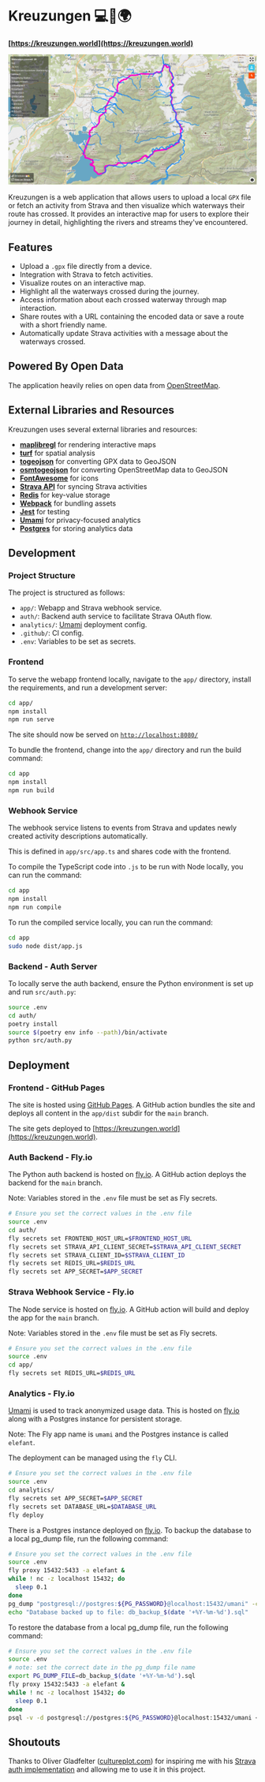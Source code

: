 # Kreuzungen 💻🚴🌍

**[https://kreuzungen.world](https://kreuzungen.world)**

![Screenshot](app/src/assets/screenshot.png)

Kreuzungen is a web application that allows users to upload a local `GPX` file or fetch an activity from Strava and then visualize which waterways their route has crossed. It provides an interactive map for users to explore their journey in detail, highlighting the rivers and streams they've encountered.

## Features

- Upload a `.gpx` file directly from a device.
- Integration with Strava to fetch activities.
- Visualize routes on an interactive map.
- Highlight all the waterways crossed during the journey.
- Access information about each crossed waterway through map interaction.
- Share routes with a URL containing the encoded data or save a route with a short friendly name.
- Automatically update Strava activities with a message about the waterways crossed.

## Powered By Open Data

The application heavily relies on open data from [OpenStreetMap](https://www.openstreetmap.org/about).

## External Libraries and Resources

Kreuzungen uses several external libraries and resources:

- **[maplibregl](https://maplibre.org/)** for rendering interactive maps
- **[turf](https://turfjs.org/)** for spatial analysis
- **[togeojson](https://github.com/mapbox/togeojson)** for converting GPX data to GeoJSON
- **[osmtogeojson](https://github.com/tyrasd/osmtogeojson)** for converting OpenStreetMap data to GeoJSON
- **[FontAwesome](https://fontawesome.com/)** for icons
- **[Strava API](https://developers.strava.com/)** for syncing Strava activities
- **[Redis](https://redis.io/)** for key-value storage
- **[Webpack](https://webpack.js.org/)** for bundling assets
- **[Jest](https://jestjs.io/)** for testing
- **[Umami](https://umami.is/)** for privacy-focused analytics
- **[Postgres](https://www.postgresql.org/)** for storing analytics data

## Development

### Project Structure

The project is structured as follows:

- `app/`: Webapp and Strava webhook service.
- `auth/`: Backend auth service to facilitate Strava OAuth flow.
- `analytics/`: [Umami](https://umami.is/) deployment config.
- `.github/`: CI config.
- `.env`: Variables to be set as secrets.

### Frontend

To serve the webapp frontend locally, navigate to the `app/` directory, install the requirements, and run a development server:

```bash
cd app/
npm install
npm run serve
```

The site should now be served on [`http://localhost:8080/`](http://localhost:8080/)

To bundle the frontend, change into the `app/` directory and run the build command:

```bash
cd app
npm install
npm run build
```

### Webhook Service

The webhook service listens to events from Strava and updates newly created activity descriptions automatically.

This is defined in `app/src/app.ts` and shares code with the frontend.

To compile the TypeScript code into `.js` to be run with Node locally, you can run the command:

```bash
cd app
npm install
npm run compile
```

To run the compiled service locally, you can run the command:

```bash
cd app
sudo node dist/app.js
```

### Backend - Auth Server

To locally serve the auth backend, ensure the Python environment is set up and run `src/auth.py`:

```bash
source .env
cd auth/
poetry install
source $(poetry env info --path)/bin/activate
python src/auth.py
```

## Deployment

### Frontend - GitHub Pages

The site is hosted using [GitHub Pages](https://pages.github.com/). A GitHub action bundles the site and deploys all content in the `app/dist` subdir for the `main` branch.

The site gets deployed to [https://kreuzungen.world](https://kreuzungen.world).

### Auth Backend - Fly.io

The Python auth backend is hosted on [fly.io](https://fly.io). A GitHub action deploys the backend for the `main` branch.

Note: Variables stored in the `.env` file must be set as Fly secrets.

```bash
# Ensure you set the correct values in the .env file
source .env
cd auth/
fly secrets set FRONTEND_HOST_URL=$FRONTEND_HOST_URL
fly secrets set STRAVA_API_CLIENT_SECRET=$STRAVA_API_CLIENT_SECRET
fly secrets set STRAVA_CLIENT_ID=$STRAVA_CLIENT_ID
fly secrets set REDIS_URL=$REDIS_URL
fly secrets set APP_SECRET=$APP_SECRET
```

### Strava Webhook Service - Fly.io

The Node service is hosted on [fly.io](https://fly.io). A GitHub action will build and deploy the app for the `main` branch.

Note: Variables stored in the `.env` file must be set as Fly secrets.

```bash
# Ensure you set the correct values in the .env file
source .env
cd app/
fly secrets set REDIS_URL=$REDIS_URL
```

### Analytics - Fly.io

[Umami](https://umami.is/) is used to track anonymized usage data. This is hosted on [fly.io](https://fly.io) along with a Postgres instance for persistent storage.

Note: The Fly app name is `umami` and the Postgres instance is called `elefant`.

The deployment can be managed using the `fly` CLI.

```bash
# Ensure you set the correct values in the .env file
source .env
cd analytics/
fly secrets set APP_SECRET=$APP_SECRET
fly secrets set DATABASE_URL=$DATABASE_URL
fly deploy
```

There is a Postgres instance deployed on [fly.io](https://fly.io). To backup the database to a local pg_dump file, run the following command:

```bash
# Ensure you set the correct values in the .env file
source .env
fly proxy 15432:5433 -a elefant &
while ! nc -z localhost 15432; do
  sleep 0.1
done
pg_dump "postgresql://postgres:${PG_PASSWORD}@localhost:15432/umani" -c -f db_backup_$(date '+%Y-%m-%d').sql &&
echo "Database backed up to file: db_backup_$(date '+%Y-%m-%d').sql"
```

To restore the database from a local pg_dump file, run the following command:

```bash
# Ensure you set the correct values in the .env file
source .env
# note: set the correct date in the pg_dump file name
export PG_DUMP_FILE=db_backup_$(date '+%Y-%m-%d').sql
fly proxy 15432:5433 -a elefant &
while ! nc -z localhost 15432; do
  sleep 0.1
done
psql -v -d postgresql://postgres:${PG_PASSWORD}@localhost:15432/umani < ${PG_DUMP_FILE}
```

## Shoutouts

Thanks to Oliver Gladfelter ([cultureplot.com](https://cultureplot.com)) for inspiring me with his [Strava auth implementation](https://github.com/OGladfelter/strava-dashboard/blob/main/js/strava_api.js) and allowing me to use it in this project.
